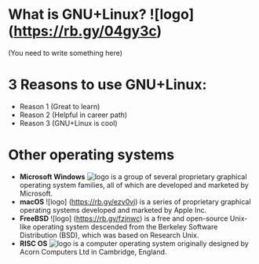 # What is GNU+Linux? ![logo] (https://rb.gy/04gy3c)
(You need to write something here)
# 3 Reasons to use GNU+Linux:
* Reason 1 (Great to learn)
* Reason 2 (Helpful in career path)
* Reason 3 (GNU+Linux is cool)

# Other operating systems
* **Microsoft Windows** ![logo](https://rb.gy/hes56r) is a group of several proprietary graphical operating system families, all of which are developed and marketed by Microsoft. 
* **macOS** ![logo] (https://rb.gy/ezy0vj) is a series of proprietary graphical operating systems developed and marketed by Apple Inc. 
* **FreeBSD** ![logo] (https://rb.gy/fzjnwc) is a free and open-source Unix-like operating system descended from the Berkeley Software Distribution (BSD), which was based on Research Unix.
* **RISC OS** ![logo](https://rb.gy/v503pf) is a computer operating system originally designed by Acorn Computers Ltd in Cambridge, England. 

